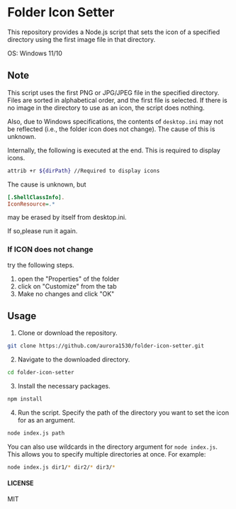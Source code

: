 # Folder Icon Setter

This repository provides a Node.js script that sets the icon of a specified directory using the first image file in that directory.

OS: Windows 11/10

## Note
This script uses the first PNG or JPG/JPEG file in the specified directory.
Files are sorted in alphabetical order, and the first file is selected.
If there is no image in the directory to use as an icon, the script does nothing.

Also, due to Windows specifications, the contents of `desktop.ini` may not be reflected (i.e., the folder icon does not change). The cause of this is unknown.

Internally, the following is executed at the end.
This is required to display icons.
```bash
attrib +r ${dirPath} //Required to display icons
```


The cause is unknown, but
```ini
[.ShellClassInfo].
IconResource=.*
```
may be erased by itself from desktop.ini.

If so,please run it again.

### If ICON does not change
try the following steps.
1. open the "Properties" of the folder
2. click on "Customize" from the tab
3. Make no changes and click "OK"


## Usage

1. Clone or download the repository.

```bash
git clone https://github.com/aurora1530/folder-icon-setter.git
```

2. Navigate to the downloaded directory.
```bash
cd folder-icon-setter
```

3. Install the necessary packages.
```bash
npm install
```

4. Run the script. Specify the path of the directory you want to set the icon for as an argument.
```bash
node index.js path
```

You can also use wildcards in the directory argument for `node index.js`. This allows you to specify multiple directories at once. For example:

```bash
node index.js dir1/* dir2/* dir3/*
```

#### LICENSE
MIT